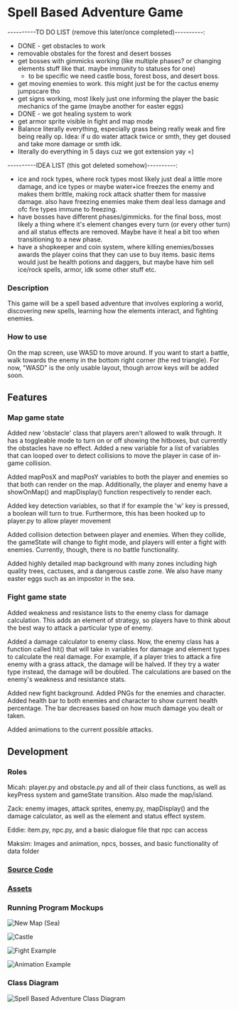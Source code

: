 # Spell Based Adventure Game
----------TO DO LIST (remove this later/once completed)----------: 
- DONE - get obstacles to work 
- removable obstales for the forest and desert bosses
- get bosses with gimmicks working (like multiple phases? or changing elements stuff like that. maybe immunity to statuses for one)
  - to be specific we need castle boss, forest boss, and desert boss. 
- get moving enemies to work. this might just be for the cactus enemy jumpscare tho
- get signs working, most likely just one informing the player the basic mechanics of the game (maybe another for easter eggs)
- DONE - we got healing system to work
- get armor sprite visible in fight and map mode
- Balance literally everything, especially grass being really weak and fire being really op. Idea: if u do water attack twice or smth, they get doused and take more damage or smth idk. 
- literally do everything in 5 days cuz we got extension yay =)

----------IDEA LIST (this got deleted somehow)----------: 
- ice and rock types, where rock types most likely just deal a little more damage, and ice types or maybe water+ice freezes the enemy and makes them brittle, making rock attack shatter them for massive damage. also have freezing enemies make them deal less damage and ofc fire types immune to freezing. 
- have bosses have different phases/gimmicks. for the final boss, most likely a thing where it's element changes every turn (or every other turn) and all status effects are removed. Maybe have it heal a bit too when transitioning to a new phase. 
- have a shopkeeper and coin system, where killing enemies/bosses awards the player coins that they can use to buy items. basic items would just be health potions and daggers, but maybe have him sell ice/rock spells, armor, idk some other stuff etc. 
### Description
This game will be a spell based adventure that involves exploring a world, discovering new spells, learning how the elements interact, and fighting enemies.

### How to use
On the map screen, use WASD to move around. If you want to start a battle, walk towards the enemy in the bottom right corner (the red triangle). For now, "WASD" is the only usable layout, though arrow keys will be added soon. 

## Features

### Map game state
Added new 'obstacle' class that players aren't allowed to walk through. It has a toggleable mode to turn on or off showing the hitboxes, but currently the obstacles have no effect.
Added a new variable for a list of variables that can looped over to detect collisions to move the player in case of in-game collision. 

Added mapPosX and mapPosY variables to both the player and enemies so that both can render on the map. Additionally, the player and enemy have a showOnMap() and mapDisplay() function respectively to render each.

Added key detection variables, so that if for example the 'w' key is pressed, a boolean will turn to true. Furthermore, this has been hooked up to player.py to allow player movement

Added collision detection between player and enemies. When they collide, the gameState will change to fight mode, and players will enter a fight with enemies. Currently, though, there is no battle functionality.

Added highly detailed map background with many zones including high quality trees, cactuses, and a dangerous castle zone. We also have many easter eggs such as an impostor in the sea.

### Fight game state
Added weakness and resistance lists to the enemy class for damage calculation. This adds an element of strategy, so players have to think about the best way to attack a particular type of enemy.

Added a damage calculator to enemy class. Now, the enemy class has a function called hit() that will take in variables for damage and element types to calculate the real damage. For example, if a player tries to attack a fire enemy with a grass attack, the damage will be halved. If they try a water type instead, the damage will be doubled. The calculations are based on the enemy's weakness and resistance stats.

Added new fight background.
Added PNGs for the enemies and character.
Added health bar to both enemies and character to show current health percentage. The bar decreases based on how much damage you dealt or taken.

Added animations to the current possible attacks.

## Development

### Roles
Micah: player.py and obstacle.py and all of their class functions, as well as keyPress system and gameState transition. Also made the map/island. 

Zack: enemy images, attack sprites,  enemy.py, mapDisplay() and the damage calculator, as well as the element and status effect system. 

Eddie: item.py, npc.py, and a basic dialogue file that npc can access

Maksim: Images and animation, npcs, bosses, and basic functionality of data folder

### [Source Code](https://github.com/MisterNo0ne/PythonGroupTwoA2Prog/tree/main/mainThing)

### [Assets](https://github.com/MisterNo0ne/PythonGroupTwoA2Prog/tree/main/mainThing/data)

### Running Program Mockups
![New Map (Sea)](https://github.com/MisterNo0ne/PythonGroupTwoA2Prog/blob/main/images/New%20Map%20(Sea).png?raw=true)

![Castle](https://github.com/MisterNo0ne/PythonGroupTwoA2Prog/assets/111779779/f1f419e4-30fa-4ce3-bd23-15614cc7b793)

![Fight Example](https://github.com/MisterNo0ne/PythonGroupTwoA2Prog/blob/main/images/Fight%20Example.png?raw=true)

![Animation Example](https://github.com/MisterNo0ne/PythonGroupTwoA2Prog/blob/main/images/Animation%20Example.png?raw=true)


### Class Diagram
![Spell Based Adventure Class Diagram](https://github.com/MisterNo0ne/PythonGroupTwoA2Prog/blob/main/images/classDiagram.PNG?raw=true)
